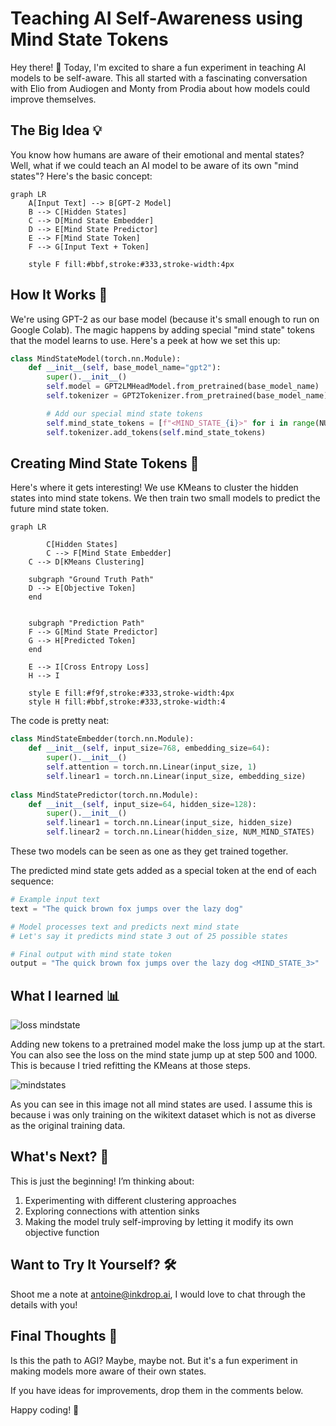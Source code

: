 # Teaching AI Self-Awareness using Mind State Tokens

Hey there! 👋 Today, I'm excited to share a fun experiment in teaching AI models to be self-aware. This all started with a fascinating conversation with Elio from Audiogen and Monty from Prodia about how models could improve themselves.

## The Big Idea 💡

You know how humans are aware of their emotional and mental states? Well, what if we could teach an AI model to be aware of its own "mind states"? Here's the basic concept:

```mermaid
graph LR
    A[Input Text] --> B[GPT-2 Model]
    B --> C[Hidden States]
    C --> D[Mind State Embedder]
    D --> E[Mind State Predictor]
    E --> F[Mind State Token]
    F --> G[Input Text + Token]
   
    style F fill:#bbf,stroke:#333,stroke-width:4px

```

## How It Works 🔧

We're using GPT-2 as our base model (because it's small enough to run on Google Colab). The magic happens by adding special "mind state" tokens that the model learns to use. Here's a peek at how we set this up:

```python
class MindStateModel(torch.nn.Module):
    def __init__(self, base_model_name="gpt2"):
        super().__init__()
        self.model = GPT2LMHeadModel.from_pretrained(base_model_name)
        self.tokenizer = GPT2Tokenizer.from_pretrained(base_model_name)

        # Add our special mind state tokens
        self.mind_state_tokens = [f"<MIND_STATE_{i}>" for i in range(NUM_MIND_STATES)]
        self.tokenizer.add_tokens(self.mind_state_tokens)

```

## Creating Mind State Tokens 🧠

Here's where it gets interesting! We use KMeans to cluster the hidden states into mind state tokens. We then train two small models to predict the future mind state token.

```mermaid
graph LR

		C[Hidden States]
		C --> F[Mind State Embedder]
    C --> D[KMeans Clustering]
    
    subgraph "Ground Truth Path"
    D --> E[Objective Token]
    end
    
    
    subgraph "Prediction Path"
    F --> G[Mind State Predictor]
    G --> H[Predicted Token]
    end
    
    E --> I[Cross Entropy Loss]
    H --> I
    
    style E fill:#f9f,stroke:#333,stroke-width:4px
    style H fill:#bbf,stroke:#333,stroke-width:4
```

The code is pretty neat:

```python
class MindStateEmbedder(torch.nn.Module):
    def __init__(self, input_size=768, embedding_size=64):
        super().__init__()
        self.attention = torch.nn.Linear(input_size, 1)
        self.linear1 = torch.nn.Linear(input_size, embedding_size)
        
class MindStatePredictor(torch.nn.Module):
    def __init__(self, input_size=64, hidden_size=128):
        super().__init__()
        self.linear1 = torch.nn.Linear(input_size, hidden_size)
        self.linear2 = torch.nn.Linear(hidden_size, NUM_MIND_STATES)
```

These two models can be seen as one as they get trained together. 

The predicted mind state gets added as a special token at the end of each sequence:

```python
# Example input text
text = "The quick brown fox jumps over the lazy dog"

# Model processes text and predicts next mind state
# Let's say it predicts mind state 3 out of 25 possible states

# Final output with mind state token
output = "The quick brown fox jumps over the lazy dog <MIND_STATE_3>"
```

## What I learned 📊

![loss mindstate](https://github.com/user-attachments/assets/2bb0ab1c-f5c7-433d-8a7d-02c79d583231)

Adding new tokens to a pretrained model make the loss jump up at the start. You can also see the loss on the mind state jump up at step 500 and 1000. This is because I tried refitting the KMeans at those steps. 

![mindstates](https://github.com/user-attachments/assets/68502fda-c52c-48b6-b43b-80eeec05cdce)

As you can see in this image not all mind states are used. I assume this is because i was only training on the wikitext dataset which is not as diverse as the original training data. 

## What's Next? 🚀

This is just the beginning! I’m thinking about:

1. Experimenting with different clustering approaches
2. Exploring connections with attention sinks
3. Making the model truly self-improving by letting it modify its own objective function

## Want to Try It Yourself? 🛠️

Shoot me a note at antoine@inkdrop.ai, I would love to chat through the details with you!

## Final Thoughts 💭

Is this the path to AGI? Maybe, maybe not. But it's a fun experiment in making models more aware of their own states. 

If you have ideas for improvements, drop them in the comments below.

Happy coding! 🎉
